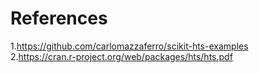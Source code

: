 # References
1.https://github.com/carlomazzaferro/scikit-hts-examples<br>
2.https://cran.r-project.org/web/packages/hts/hts.pdf
